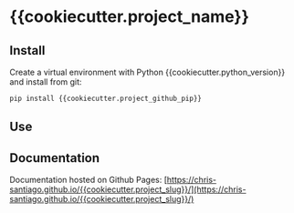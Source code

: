 # {{cookiecutter.project_name}}

## Install

Create a virtual environment with Python {{cookiecutter.python_version}} and install from git:

```bash
pip install {{cookiecutter.project_github_pip}}
```

## Use


## Documentation

Documentation hosted on Github Pages: [https://chris-santiago.github.io/{{cookiecutter.project_slug}}/](https://chris-santiago.github.io/{{cookiecutter.project_slug}}/)
